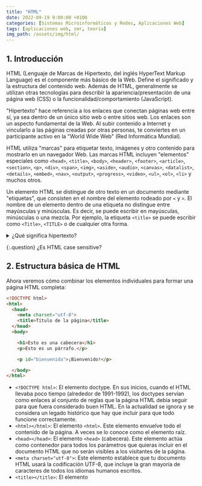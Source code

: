 ```yaml
---
title: "HTML"
date: 2022-09-19 9:00:00 +0100
categories: [Sistemas Microinformáticos y Redes, Aplicaciones Web]
tags: [aplicaciones web, smr, teoría]
img_path: /assets/img/html/
---
```


## 1. Introducción

HTML (Lenguaje de Marcas de Hipertexto, del inglés HyperText Markup Language) es el componente más básico de la Web. Define el significado y la estructura del contenido web. Además de HTML, generalmente se utilizan otras tecnologías para describir la apariencia/presentación de una página web (CSS) o la funcionalidad/comportamiento (JavaScript).

"Hipertexto" hace referencia a los enlaces que conectan páginas web entre sí, ya sea dentro de un único sitio web o entre sitios web. Los enlaces son un aspecto fundamental de la Web. Al subir contenido a Internet y vincularlo a las páginas creadas por otras personas, te conviertes en un participante activo en la "World Wide Web" (Red Informática Mundial).

HTML utiliza "marcas" para etiquetar texto, imágenes y otro contenido para mostrarlo en un navegador Web. Las marcas HTML incluyen "elementos" especiales como `<head>`, `<title>`, `<body>`, `<header>`, `<footer>`, `<article>`, `<section>`, `<p>`, `<div>`, `<span>`, `<img>`, `<aside>`, `<audio>`, `<canvas>`, `<datalist>`, `<details>`, `<embed>`, `<nav>`, `<output>`, `<progress>`, `<video>`, `<ul>`, `<ol>`, `<li>` y muchos otros.

Un elemento HTML se distingue de otro texto en un documento mediante "etiquetas", que consisten en el nombre del elemento rodeado por `<` y `>`. El nombre de un elemento dentro de una etiqueta no distingue entre mayúsculas y minúsculas. Es decir, se puede escribir en mayúsculas, minúsculas o una mezcla. Por ejemplo, la etiqueta `<title>` se puede escribir como `<Title>`, `<TITLE>` o de cualquier otra forma.

<details class="card mb-2">
  <summary class="card-header question">¿Qué significa hipertexto?</summary>
  <div class="card-body" markdown="1">

Del mismo modo que un hipermercado es mejor que un mercado. El hipertexto es mejor que el texto. De manera simplificada es texto con enlaces que te llevan a otros documentos.

  </div>
</details>

{:.question}
¿Es HTML case sensitive?

## 2. Estructura básica de HTML

Ahora veremos cómo combinar los elementos individuales para formar una página HTML completa:

```html
<!DOCTYPE html>
<html>
  <head>
    <meta charset="utf-8">
    <title>Título de la página</title>
  </head>
  <body>

    <h1>Esto es una cabecera</h1>
    <p>Esto es un párrafo.</p>

    <p id="bienvenida">¡Bienvenido!</p>

  </body>
</html>
```

- `<!DOCTYPE html>`: El elemento doctype. En sus inicios, cuando el HTML llevaba poco tiempo (alrededor de 1991-1992), los doctypes servían como enlaces al conjunto de reglas que la página HTML debía seguir para que fuera considerado buen HTML. En la actualidad se ignora y se considera un legado histórico que hay que incluir para que todo funcione correctamente. 
- `<html></html>`: El elemento `<html>`. Este elemento envuelve todo el contenido de la página. A veces se lo conoce como el elemento raíz.
- `<head></head>`: El elemento `<head>` (cabecera). Este elemento actúa como contenedor para todos los parámetros que quieras incluir en el documento HTML que no serán visibles a los visitantes de la página.
- `<meta charset="utf-8">`: Este elemento establece que tu documento HTML usará la codificación UTF-8, que incluye la gran mayoría de caracteres de todos los idiomas humanos escritos.
- `<title></title>`: El elemento <title>. Este establece el título de la página, que es el título que aparece en la pestaña del navegador en la que se carga la página.
- `<body></body>`: El elemento `<body>`. Contiene todo el contenido que quieres mostrar a los usuarios cuando visitan tu página, ya sea texto, imágenes, vídeos, juegos, pistas de audio reproducibles o cualquier otra cosa.

<details class="card mb-2">
  <summary class="card-header question">¿Cómo vemos el código HTML de una web?</summary>
  <div class="card-body" markdown="1">

F12 o Click derecho e Inspeccionar

  </div>
</details>

{:.question}
Veamos el código fuente de esta página web. ¿Tiene la estructura que se ha explicado?

### 2.1. Elemento

Los elementos HTML son los componentes básicos de un documento HTML. En esta página que estás leyendo, por ejemplo, el título, un párrafo y una imagen son elementos H1, P e IMG, respectivamente. No todos los tipos de elemento son visibles: algunos tienen como única función agrupar a otros elementos, por ejemplo.

Exploremos un poco el elemento párrafo:

![Elemento y etiquetas HTML](elementoEtiquetas.png)
_Elemento y etiquetas HTML_

Las principales partes de nuestro elemento son:

- **La etiqueta de apertura**: consiste en el nombre del elemento (en este caso, p), encerrado entre paréntesis angulares de apertura y cierre. Esta etiqueta de apertura marca dónde comienza el elemento o comienza a tener efecto. En este ejemplo, precede al comienzo del texto del párrafo.
- **El contenido**: Este es el contenido del elemento. En este ejemplo, es el texto del párrafo.
- **La etiqueta de cierre**: Es lo mismo que la etiqueta de apertura, excepto que incluye una barra diagonal antes del nombre del elemento. Esto indica dónde termina el elemento; en este caso, dónde finaliza el párrafo. No incluir una etiqueta de cierre es un error común de principiante, y puede conducir a extraños resultados.
  
El **elemento** lo conforman la etiqueta de apertura, seguida del contenido, seguido de la etiqueta de cierre.

<details class="card mb-2">
  <summary class="card-header question">¿Cómo se llama un elemento que tiene clave pero no tiene valor?</summary>
  <div class="card-body" markdown="1">

Elemento vacío.

  </div>
</details>

### 2.2. Atributo

Los elementos también pueden tener atributos. Los atributos tienen este aspecto:

![Atributo HTML](atributo.png)
_Atributo HTML_

Los atributos contienen información extra sobre el elemento que no se mostrará en el contenido. En este caso, el atributo class asigna al elemento un identificador que se puede utilizar para dotarlo de información de estilo.

Un atributo debería tener:

Un espacio entre este y el nombre del elemento. (Para un elemento con más de un atributo, los atributos también deben estar separados por espacios).
El nombre del atributo, seguido por un signo igual.
Un valor del atributo, rodeado de comillas de apertura y cierre.

![Nomenclatura HTML](nomenclaturaHtml.png)
_Nomenclatura HTML_

<details class="card mb-2">
  <summary class="card-header question">¿Para que sirve el atributo alt o texto alternativo?</summary>
  <div class="card-body" markdown="1">

El atributo ALT o etiqueta ALT es un atributo HTML para un texto que describe una imagen. El atributo ALT se coloca directamente en la etiqueta de la imagen. Si una imagen no se puede mostrar por alguna razón, el atributo ALT proporciona texto alternativo para mostrar en su lugar.

  </div>
</details>

<details class="card mb-2">
  <summary class="card-header question">¿Qué es un atributo booleano?</summary>
  <div class="card-body" markdown="1">

Son atributos que tienen clave pero no tienen valor. Por ejemplo en este input `<input type="checkbox" name="vehicle" value="car" checked>` el atributo `checked` es booleano.

Los valores true y false están especificamente prohibidos en los atributos booleanos. Para representar el valor false el atributo no debe aparecer.

Todos los siguientes ejemplos son correctos y equivalentes:

```html
<input type="checkbox" name="vehicle" value="car" checked disabled>
<input type="checkbox" name="vehicle" value="car" checked="checked" disabled="disabled">
<input type="checkbox" name="vehicle" value="car" checked disabled="">
```

  </div>
</details>

{:.question}
¿Es correcto el elemento `<a href=https://www.mozilla.org/>mi sitio web favorito</a>`?

{:.question}
¿Es correcto el elemento `<a href='http://www.ejemplo.com'>Un enlace a mi ejemplo.</a>`?


¿Es correcto el elemento `<a href='http://www.ejemplo.com' title=Es correcto o no>Un enlace a mi ejemplo.</a>`?

{:.question}
¿Es correcto el elemento `<a href="http://www.ejemplo.com" title="¿Es 'correcto'?">Un enlace a mi ejemplo.</a>`?

{:.question}
¿Es correcto el elemento `<a href='http://www.ejemplo.com' title='¿Es 'correcto'?'>Un enlace a mi ejemplo.</a>`?


<details class="card mb-2">
  <summary class="card-header question">¿Qué es un lenguaje de programación?</summary>
  <div class="card-body" markdown="1">
    
Un lenguaje de programación es un lenguaje formal que le proporciona a una persona, en este caso el programador, la capacidad de escribir (o programar) una serie de instrucciones o secuencias de órdenes en forma de algoritmos con el fin de controlar el comportamiento físico o lógico de un sistema informático, de manera que se puedan obtener diversas clases de datos o ejecutar determinadas tareas. 

A todo este conjunto de órdenes escritas mediante un lenguaje de programación se le denomina programa informático.

<!-- Comentario para que no se descuajeringue la cosa -->
  </div>
</details>


<details class="card mb-2">
  <summary class="card-header question">¿Es HTML un lenguaje de programación?
</summary>
  <div class="card-body">

HTML es una forma de representar la información. No programas el comportamiento de una computadora por lo tanto no es un lenguaje de programación.

HTML ("Hypertext Markup Language") no es un lenguaje de programación. Es un lenguaje de marcado que le dice a los navegadores web cómo estructurar las páginas web que estás visitando. Puede ser tan complejo o tan simple como desee el desarrollador web. El HTML consiste en una serie de elementos, que puedes utilizar para encerrar, delimitar o marcar diferentes partes del contenido para hacer que aparezcan de una cierta manera, o actúen de determinada forma. Las etiquetas que delimitan un fragmento de contenido pueden hacer que dicho contenido enlace con otra página, ponga una palabra en cursiva, etcétera. Por ejemplo, dada la siguiente línea de contenido:

<iframe width="560" height="315" src="https://www.youtube.com/embed/b6sNxnldPhU" title="YouTube video player" frameborder="0" allow="accelerometer; autoplay; clipboard-write; encrypted-media; gyroscope; picture-in-picture" allowfullscreen></iframe>

  </div>
</details>

## Formularios

<iframe width="560" height="315" src="https://www.youtube.com/embed/tqLJoWfdqIc" title="YouTube video player" frameborder="0" allow="accelerometer; autoplay; clipboard-write; encrypted-media; gyroscope; picture-in-picture" allowfullscreen></iframe>

{:.question}
¿Cuáles son los pasos que debo seguir para poder ver que información estaría enviando a un servidor desde un formulario?

<iframe width="560" height="315" src="https://www.youtube.com/embed/u1JRC24rUfk" title="YouTube video player" frameborder="0" allow="accelerometer; autoplay; clipboard-write; encrypted-media; gyroscope; picture-in-picture" allowfullscreen></iframe>


<details class="card mb-2">
  <summary class="card-header"> Preguntas sobre el vídeo</summary>
  <div class="card-body" markdown="1">

1. ¿Para que sirve el elemento `label`?
1. ¿Para que sirve el atributo for en un elemento `label`?
1. ¿Para que sirve el atributo name en un elemento `input`?
1. ¿Para que sirve el atributo `placeholder`?
1. ¿Se te ocurre un caso real donde necesitemos utilizar dos elementos form dentro de un mismo html y tenga sentido?
1. ¿Para que sirve el atributo `type="email"`?
1. ¿Para que sirve el atributo `type="password"`? ¿Se envia la contraseña encriptada si ponemos el atributo `type="password"`?
1. ¿El atributo `type="submit"` en que dos elementos lo podemos usar? ¿Para que sirve este atributo `type="submit"`?
1. ¿Para qué sirve el `type="reset"`?
1. ¿Qué tipos de input existen? text, password, email, etc.
1. ¿Para qué sirve el atributo `name`? ¿Y el `value`?
1. ¿El valor de los atributos debe ir siempre entre comillas dobles?
1. ¿Qué diferencia existe entre los input `type="radio"` y `type="checkbox"`?
1. ¿Qué diferencia hay entre el `type="date"` y `type="datetime-local"` y `type="time"`?
1. ¿Podemos en un input con atributo `type="number"` poner números negativos? ¿Y números decimales?
1. ¿Cuál es el atributo que hace que solo puedas elegir una opción dentro del tipo/categoría?
1. ¿Depende el formato de la fecha de la lengua en la que escribimos el html (`<html lang="es">`)?

<!-- Comentario para que no se descuajeringue la cosa -->
  </div>
</details>

## 3. Bibliografía

- [HTML: Lenguaje de etiquetas de hipertexto (Developer Mozilla)](https://developer.mozilla.org/es/docs/Web/HTML)
- [HTML Tutorial (W3Schools)](https://www.w3schools.com/html/)
- [Lenguaje HTML5](https://lenguajehtml.com/html/introduccion/que-es-html/)
- [Atributos booleanos en HTML ](http://notasjs.blogspot.com/2014/02/atributos-booleanos-en-html.html)